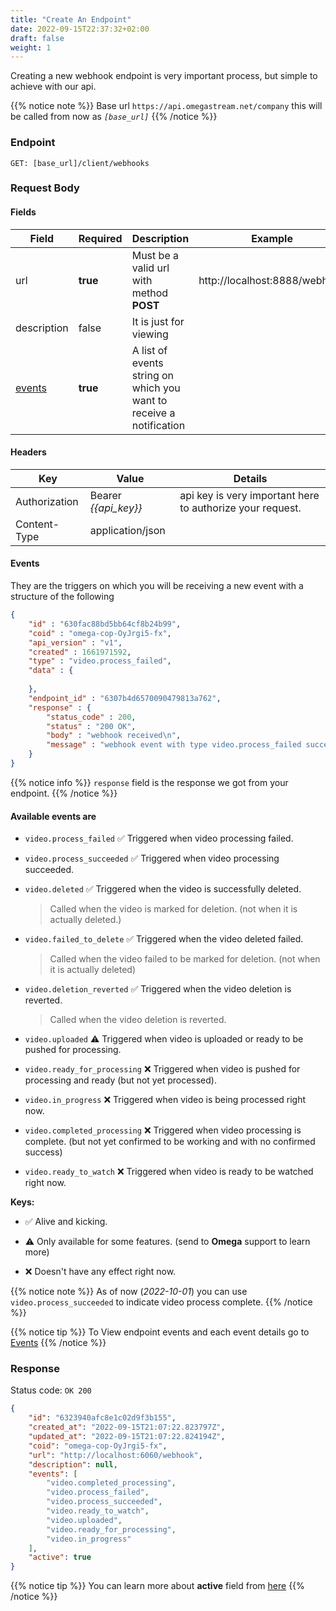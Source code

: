 ```yaml
---
title: "Create An Endpoint"
date: 2022-09-15T22:37:32+02:00
draft: false
weight: 1
---
```


Creating a new webhook endpoint is very important process, but simple to achieve with our api.

{{% notice note %}}
Base url `https://api.omegastream.net/company` this will be called from now as *`[base_url]`*
{{% /notice %}}

### Endpoint

```url
GET: [base_url]/client/webhooks
```

### Request Body

#### Fields

| Field       | Required | Description                                                         | Example                       |
|-------------|----------|---------------------------------------------------------------------|-------------------------------|
| url         | **true** | Must be a valid url with method **POST**                            | http://localhost:8888/webhook |
| description | false    | It is just for viewing                                              |                               |
| [events](#events)      | **true** | A list of events string on which you want to receive a notification |                               |

#### Headers

| Key           | Value              | Details                                                 |
|---------------|--------------------|---------------------------------------------------------|
| Authorization | Bearer *{{api_key}}* | api key is very important here to authorize your request. |
| Content-Type  | application/json   |     

#### Events

They are the triggers on which you will be receiving a new event with a structure of the following
```json
{
    "id" : "630fac88bd5bb64cf8b24b99",
    "coid" : "omega-cop-OyJrgi5-fx",
    "api_version" : "v1",
    "created" : 1661971592,
    "type" : "video.process_failed",
    "data" : {
        
    },
    "endpoint_id" : "6307b4d6570090479813a762",
    "response" : {
        "status_code" : 200,
        "status" : "200 OK",
        "body" : "webhook received\n",
        "message" : "webhook event with type video.process_failed succeeded"
    }
}
```

{{% notice info %}}
`response` field is the response we got from your endpoint.
{{% /notice %}}

#### Available events are

- `video.process_failed` ✅ Triggered when video processing failed.

- `video.process_succeeded` ✅ Triggered when video processing succeeded.

- `video.deleted` ✅ Triggered when the video is successfully deleted.

    > Called when the video is marked for deletion. (not when it is actually deleted.)

- `video.failed_to_delete` ✅ Triggered when the video deleted failed.

    > Called when the video failed to be marked for deletion. (not when it is actually deleted)

- `video.deletion_reverted` ✅ Triggered when the video deletion is reverted.

    > Called when the video deletion is reverted.

- `video.uploaded` ⚠️ Triggered when video is uploaded or ready to be pushed for processing.

- `video.ready_for_processing` ❌ Triggered when video is pushed for processing and ready (but not yet processed).

- `video.in_progress` ❌ Triggered when video is being processed right now.

- `video.completed_processing` ❌ Triggered when video processing is complete. (but not yet confirmed to be working and with no confirmed success)

- `video.ready_to_watch` ❌ Triggered when video is ready to be watched right now.

**Keys:**

 - ✅ Alive and kicking.

 - ⚠️ Only available for some features. (send to **Omega** support to learn more)

 - ❌ Doesn't have any effect right now.

{{% notice note %}}
As of now (*2022-10-01*) you can use `video.process_succeeded` to indicate video process complete.
{{% /notice %}}

{{% notice tip %}}
To View endpoint events and each event details go to [Events](/video/webhooks/events)
{{% /notice %}}

### Response

Status code: `OK 200`
```json
{
    "id": "6323940afc8e1c02d9f3b155",
    "created_at": "2022-09-15T21:07:22.823797Z",
    "updated_at": "2022-09-15T21:07:22.824194Z",
    "coid": "omega-cop-OyJrgi5-fx",
    "url": "http://localhost:6060/webhook",
    "description": null,
    "events": [
        "video.completed_processing",
        "video.process_failed",
        "video.process_succeeded",
        "video.ready_to_watch",
        "video.uploaded",
        "video.ready_for_processing",
        "video.in_progress"
    ],
    "active": true
}
```

{{% notice tip %}}
You can learn more about **active** field from [here](/video/webhooks/managment/#update-status)
{{% /notice %}}
